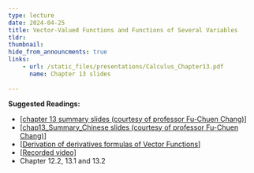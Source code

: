```yaml
---
type: lecture
date: 2024-04-25
title: Vector-Valued Functions and Functions of Several Variables
tldr: 
thumbnail: 
hide_from_announcments: true
links: 
    - url: /static_files/presentations/Calculus_Chapter13.pdf
      name: Chapter 13 slides
      
---
```

**Suggested Readings:**
- [[chapter 13 summary slides (courtesy of professor Fu-Chuen Chang)](/nsysu-calculus2/static_files/presentations/Chap13_Summary.pdf)]
- [[chap13_Summary_Chinese slides (courtesy of professor Fu-Chuen Chang)](/nsysu-calculus2/static_files/presentations/chap13_Summary_Chinese.pdf)]
- [[Derivation of derivatives formulas of Vector Functions](http://www.math.ncue.edu.tw/~kwlee/107CalculusStewart/Calculus107A2Chapter13.pdf)]
- [[Recorded video]](https://www.youtube.com/playlist?list=PLHNZtBNWQ-85tG3_haiwrX_Dc3_fEPfKK)
- Chapter 12.2, 13.1 and 13.2
